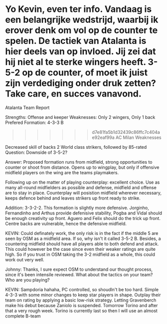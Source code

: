 Yo Kevin, even ter info. Vandaag is een belangrijke wedstrijd, waarbij ik erover denk om vol op de counter te spelen. De tactiek van Atalanta is hier deels van op invloed. Jij zei dat hij niet al te sterke wingers heeft. 3-5-2 op de counter, of moet ik juist zijn verdediging onder druk zetten? Take care, en succes vanavond.
=======
Atalanta Team Report

Strengths: Offense and keeper
Weaknesses: Only 2 wingers, Only 1 back
Prefered Formation: 4-3-3 B
>>>>>>> d7e81fa5b1d32439c86ffc7c404ae92eaf99a
AC Milan Weaknesses

Decreased skill of backs
2 World class strikers, followed by 85-rated
Question: Downside of 3-5-2?





Answer: Proposed formation runs from midfield, strong opportunities to counter or shoot from distance. Opens up to wingplay, but only if offensive midfield players on the wing are the teams playmakers. 
       
Following up on the matter of playing counterplay: excellent choice. Use as many all-round midfielders as possible and defense, midfield and offense are to stay in place. Counterplay will posistion midfield wherever necessary, keeps defence behind and leaves strikers up front ready to strike.

Addition: 3-3-2-2. This formation is slightly more defensive. Jorginho, Fernandinho and Arthus provide defenisive stability, Pogba and Vidal should be enough creativity up front. Aguero and Felix should do the trick up front. Centre backs are vulnerable, hence the defensive midfield. 


KEVIN: Could definately work, the only risk is in the fact if the middle 5 are seen by OSM as a midfield area. If so, why isn't it called 3-5-2 B. Besides, a countering midfield should have all players able to both defend and attack. This could however be the case since even their weaker ratings are quite high. So if you trust in OSM taking the 3-2 midfield as a whole, this could work out very well.

Johnny: Thanks, I sure expect OSM to understand our thought process, since it's been intensile reviewed. What about the tactics on your team? Who are you playing?

KEVIN: Sampdoria hahaha, PC controlled, so shoudln't be too hard. Simple 4-3-3 with some minor changes to keep star players in shape. Outplay their team on rating by applying a basic low-risk strategy. Letting Gravenberch make his debut because Zaniolo is suspended. Tomorrow Torino and after that a very rough week. Torino is currently last so then I will use an almost complete B-team